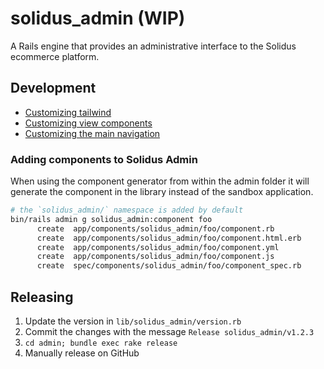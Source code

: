 # solidus_admin (WIP)

A Rails engine that provides an administrative interface to the Solidus ecommerce platform.

## Development

- [Customizing tailwind](docs/customizing_tailwind.md)
- [Customizing view components](docs/customizing_view_components.md)
- [Customizing the main navigation](docs/customizing_menu_items.md)

### Adding components to Solidus Admin

When using the component generator from within the admin folder it will generate the component in the library
instead of the sandbox application.

```bash
# the `solidus_admin/` namespace is added by default
bin/rails admin g solidus_admin:component foo
      create  app/components/solidus_admin/foo/component.rb
      create  app/components/solidus_admin/foo/component.html.erb
      create  app/components/solidus_admin/foo/component.yml
      create  app/components/solidus_admin/foo/component.js
      create  spec/components/solidus_admin/foo/component_spec.rb
```

## Releasing

1. Update the version in `lib/solidus_admin/version.rb`
2. Commit the changes with the message `Release solidus_admin/v1.2.3`
3. `cd admin; bundle exec rake release`
4. Manually release on GitHub

